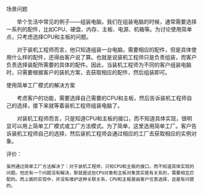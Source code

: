 场景问题

　　举个生活中常见的例子——组装电脑，我们在组装电脑的时候，通常需要选择一系列的配件，比如CPU、硬盘、内存、主板、电源、机箱等。为讨论使用简单点，只考虑选择CPU和主板的问题。

　　对于装机工程师而言，他只知道组装一台电脑，需要相应的配件，但是具体使用什么样的配件，还得由客户说了算。也就是说装机工程师只是负责组装，而客户负责选择装配所需要的具体的配件。因此，当装机工程师为不同的客户组装电脑时，只需要根据客户的装机方案，去获取相应的配件，然后组装即可。


使用简单工厂模式的解决方案

　　考虑客户的功能，需要选择自己需要的CPU和主板，然后告诉装机工程师自己的选择，接下来就等着装机工程师组装电脑了。

　　对装机工程师而言，只是知道CPU和主板的接口，而不知道具体实现，很明显可以用上简单工厂模式或工厂方法模式。为了简单，这里选用简单工厂。客户告诉装机工程师自己的选择，然后装机工程师会通过相应的工厂去获取相应的实例对象。

评价：

	虽然通过简单工厂方法解决了：对于装机工程师，只知CPU和主板的接口，而不知道具体实现的问题。但还有一个问题没有解决，那就是这些CPU对象和主板对象其实是有关系的，需要相互匹配的。而上面的实现中，并没有维护这种关联关系，CPU和主板是由客户任意选择，这是有问题的。

